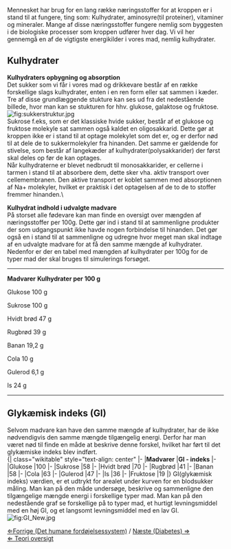 Mennesket har brug for en lang række næringsstoffer for at kroppen er i
stand til at fungere, ting som: Kulhydrater, aminosyre(til proteiner),
vitaminer og mineraler. Mange af disse næringsstoffer fungere nemlig som
byggesten i de biologiske processer som kroppen udfører hver dag. Vi vil
her gennemgå en af de vigtigste energikilder i vores mad, nemlig
kulhydrater.

Kulhydrater
-----------

**Kulhydraters opbygning og absorption**\
Det sukker som vi får i vores mad og drikkevare består af en række
forskellige slags kulhydrater, enten i en ren form eller sat sammen i
kæder. Tre af disse grundlæggende stukture kan ses ud fra det
nedestående billede, hvor man kan se stukturen for hhv. glukose,
galaktose og fruktose.\
![](https://s3-us-west-2.amazonaws.com/labster/wiki/media/sukkerstruktur.jpg "fig:sukkerstruktur.jpg")\
Sukrose f.eks, som er det klassiske hvide sukker, består af et glukose
og fruktose molekyle sat sammen også kaldet en oligosakkarid. Dette gør
at kroppen ikke er i stand til at optage molekylet som det er, og er
derfor nød til at dele de to sukkermolekyler fra hinanden. Det samme er
gældende for stivelse, som består af langekæder af
kulhydrater(polysakkarider) der først skal deles op før de kan optages.\
Når kulhydraterne er blevet nedbrudt til monosakkarider, er cellerne i
tarmen i stand til at absorbere dem, dette sker vha. aktiv transport
over cellemembranen. Den aktive transport er koblet sammen med
absorptionen af Na+ molekyler, hvilket er praktisk i det optagelsen af
de to de to stoffer fremmer hinanden.\

**Kulhydrat indhold i udvalgte madvare**\
På storset alle fødevare kan man finde en oversigt over mængden af
næringsstoffer per 100g. Dette gør ind i stand til at sammenligne
produkter der som udgangspunkt ikke havde nogen forbindelse til
hinanden. Det gør også en i stand til at sammenligne og udregne hvor
meget man skal indtage af en udvalgte madvare for at få den samme mængde
af kulhydrater. Nedenfor er der en tabel med mængden af kulhydrater per
100g for de typer mad der skal bruges til simulerings forsøget.

  -------------- ---------------------------
  **Madvarer**   **Kulhydrater per 100 g**
                 

  Glukose        100 g
                 

  Sukrose        100 g
                 

  Hvidt brød     47 g
                 

  Rugbrød        39 g
                 

  Banan          19,2 g
                 

  Cola           10 g
                 

  Gulerod        6,1 g
                 

  Is             24 g
                 
  -------------- ---------------------------

Glykæmisk indeks (GI)
---------------------

Selvom madvare kan have den samme mængde af kulhydrater, har de ikke
nødvendigvis den samme mængde tilgængelig energi. Derfor har man været
nød til finde en måde at beskrive denne forskel, hvilket har ført til
det glykæmiske indeks blev indført.\
{| class="wikitable" style="text-align: center" |- |**Madvarer** |**GI -
indeks** |- |Glukose |100 |- |Sukrose |58 |- |Hvidt brød |70 |- |Rugbrød
|41 |- |Banan |58 |- |Cola |63 |- |Gulerod |47 |- |Is |36 |- |Fruktose
|19 |} GI(glykæmisk indeks) værdien, er et udtrykt for arealet under
kurven for en blodsukker måling. Man kan på den måde undersøge, beskrive
og sammenligne den tilgængelige mængde energi i forskellige typer mad.
Man kan på den nedestående graf se forskellige på to typer mad, et
hurtigt levningsmiddel med en høj GI, og et langsomt levningsmiddel med
en lav GI.
![](https://s3-us-west-2.amazonaws.com/labster/wiki/media/GI_New.jpg "fig:GI_New.jpg")

[⇐Forrige (Det humane
fordøjelsessystem)](/wiki/Det_humane_fordøjelses_system "wikilink") / [Næste
(Diabetes) ⇒](/wiki/Diabetes "wikilink")\
[⇐ Teori oversigt ](/wiki/Bio-Kemi "wikilink")

